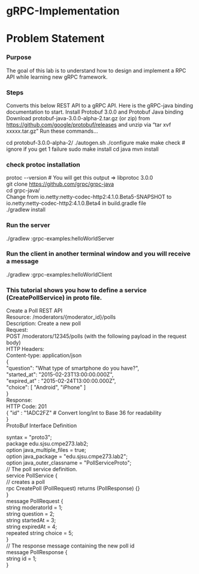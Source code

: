 # gRPC-Implementation
# Problem Statement #

### Purpose
The goal of this lab is to understand how to design and implement a RPC API while learning new gRPC framework.

### Steps

Converts this below REST API to a gRPC API. Here is the gRPC-java binding documentation to start.
Install Protobuf 3.0.0 and Protobuf Java binding
Download protobuf-java-3.0.0-alpha-2.tar.gz (or zip) from https://github.com/google/protobuf/releases and unzip via “tar xvf xxxxx.tar.gz”
Run these commands...

cd protobuf-3.0.0-alpha-2/
./autogen.sh
./configure
make
make check # ignore if you get 1 failure
sudo make install
cd java
mvn install

### check protoc installation
protoc --version # You will get this output => libprotoc 3.0.0  
git clone https://github.com/grpc/grpc-java  
cd grpc-java/  
Change from io.netty:netty-codec-http2:4.1.0.Beta5-SNAPSHOT to io.netty:netty-codec-http2:4.1.0.Beta4 in build.gradle file  
./gradlew install  

### Run the server ###
./gradlew :grpc-examples:helloWorldServer  

### Run the client in another terminal window and you will receive a message  
./gradlew :grpc-examples:helloWorldClient  

### This tutorial shows you how to define a service (CreatePollService) in proto file.  
Create a Poll REST API  
Resource: /moderators/{moderator_id}/polls  
Description: Create a new poll  
Request:  
POST /moderators/12345/polls (with the following payload in the request body)  
HTTP Headers:  
Content-type: application/json  
{  
"question": "What type of smartphone do you have?",  
"started_at": "2015-02-23T13:00:00.000Z",  
"expired_at" : "2015-02-24T13:00:00.000Z",  
"choice": [ "Android", "iPhone" ]  
}  
Response:  
HTTP Code: 201  
{
"id" : "1ADC2FZ"   # Convert long/int to Base 36 for readability  
}  
ProtoBuf Interface Definition  
  
syntax = "proto3";  
package edu.sjsu.cmpe273.lab2;  
option java_multiple_files = true;  
option java_package = "edu.sjsu.cmpe273.lab2";  
option java_outer_classname = "PollServiceProto";  
// The poll service definition.  
service PollService {  
 // creates a poll   
 rpc CreatePoll (PollRequest) returns (PollResponse) {}  
}  
message PollRequest {  
 string moderatorId = 1;  
 string question = 2;  
 string startedAt = 3;  
 string expiredAt = 4;  
 repeated string choice = 5;  
}  
// The response message containing the new poll id  
message PollResponse {  
 string id = 1;  
}  
